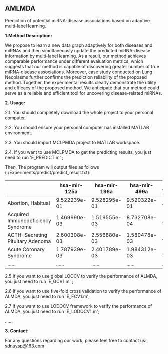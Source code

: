 ## AMLMDA<br> 

Prediction of potential miRNA-disease associations based on adaptive multi-label learning.<br>

**1.Method Description:** 

We propose to learn a new data graph adaptively for both diseases and miRNAs and then simultaneously update the predicted miRNA-disease information by multi-label learning. As a result, our method achieves comparable performance under different evaluation metrics, which suggests that our method is capable of discovering greater number of true miRNA-disease associations. Moreover, case study conducted on Lung Neoplasms further confirms the prediction reliability of the proposed method. Together, the experimental results clearly demonstrate the utility and efficacy of the proposed method. We anticipate that our method could serve as a reliable and efficient tool for uncovering disease-related miRNAs.  

**2. Usage:**

2.1.  You should completely download the whole project to your personal computer.
  
2.2. You should ensure your personal computer has installed MATLAB environment.
  
2.3. You should import MCLPMDA project to MATLAB workspace.
  
2.4. If you want to use MCLPMDA to get the predicting results, you just need to run 'E_PREDICT.m' ;
  
Then, The program will output files as follows (./Experiments/predict/predict_result.txt):
  
|                                    | hsa-mir-125a | hsa-mir-196a | hsa-mir-499a | ...... |
| ---------------------------------- | ------------ | ------------ | ------------ | ------ |
| Abortion, Habitual                 | 9.522239e-01 | 9.528295e-01 | 9.520322e-01 | ...... |
| Acquired Immunodeficiency Syndrome | 1.469990e-03 | 1.519555e-03 | 8.732708e-04 | ...... |
| ACTH-Secreting Pituitary Adenoma   | 2.600308e-03 | 2.556880e-03 | 1.580478e-03 | ...... |
| Acute Coronary Syndrome            | 1.787939e-03 | 2.401789e-03 | 1.984312e-03 | ...... |
| ......                             | ......       | ......       | ......       | ...... |


2.5 If you want to use global LOOCV to verify the performance of ALMDA, you just need to run 'E_GCV1.m' ;
    
2.6 If you want to use five-fold cross validation to verify the performance of ALMDA, you just need to run 'E_FCV1.m';

2.7 If you want to use LODOCV framework to verify the performance of ALMDA, you just need to run 'E_LODOCV1.m';

......


**3. Contact:**

For any questions regarding our work, please feel free to contact us: sdnuysp@163.com 
